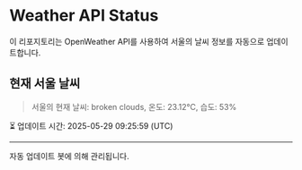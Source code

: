 
# Weather API Status

이 리포지토리는 OpenWeather API를 사용하여 서울의 날씨 정보를 자동으로 업데이트합니다.

## 현재 서울 날씨
> 서울의 현재 날씨: broken clouds, 온도: 23.12°C, 습도: 53%

⏳ 업데이트 시간: 2025-05-29 09:25:59 (UTC)

---
자동 업데이트 봇에 의해 관리됩니다.
